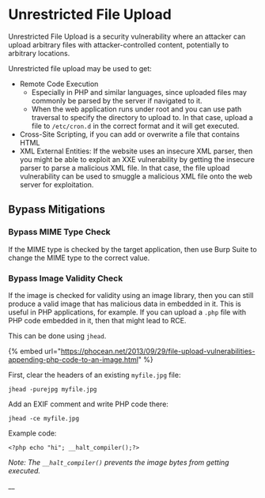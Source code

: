 # Unrestricted File Upload

Unrestricted File Upload is a security vulnerability where an attacker can upload arbitrary files with attacker-controlled content, potentially to arbitrary locations.

Unrestricted file upload may be used to get:

* Remote Code Execution
  * Especially in PHP and similar languages, since uploaded files may commonly be parsed by the server if navigated to it.
  * When the web application runs under root and you can use path traversal to specify the directory to upload to. In that case, upload a file to `/etc/cron.d` in the correct format and it will get executed.
* Cross-Site Scripting, if you can add or overwrite a file that contains HTML
* XML External Entities: If the website uses an insecure XML parser, then you might be able to exploit an XXE vulnerability by getting the insecure parser to parse a malicious XML file. In that case, the file upload vulnerability can be used to smuggle a malicious XML file onto the web server for exploitation.

## Bypass Mitigations

### Bypass MIME Type Check

If the MIME type is checked by the target application, then use Burp Suite to change the MIME type to the correct value.

### Bypass Image Validity Check

If the image is checked for validity using an image library, then you can still produce a valid image that has malicious data in embedded in it. This is useful in PHP applications, for example. If you can upload a `.php` file with PHP code embedded in it, then that might lead to RCE.

This can be done using `jhead`.&#x20;

{% embed url="https://phocean.net/2013/09/29/file-upload-vulnerabilities-appending-php-code-to-an-image.html" %}

First, clear the headers of an existing `myfile.jpg` file:

```
jhead -purejpg myfile.jpg
```

Add an EXIF comment and write PHP code there:

```
jhead -ce myfile.jpg
```

Example code:&#x20;

```
<?php echo "hi"; __halt_compiler();?>
```

_Note: The `__halt_compiler()` prevents the image bytes from getting executed._

__
